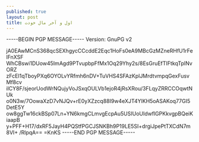 ```yaml
---
published: true
layout: post
title: اول و آخر مال خودت
---
```


-----BEGIN PGP MESSAGE-----
Version: GnuPG v2

jA0EAwMCnS368qcSEXhgycCCcddE2Eqc1HoFs0eA9MBcGzMZneRHfU1rFelFnXSF
WhCBswi1DUow45ImAgd9PTvupbpFfMx1Oq29Yhy2s/8EsGruEfTIFtkqTpINvORZ
zFcEI1qTboyPXq6OYOLvYRfmh6nDV+TuVHS4SFAzKplJMrdtvmpqGexFusvMf8cv
ilCY8F/sjeorUodWrNQujyVoJSxqOULVb1ejoR4jRsXRou/3FLqyZRRCCOqwtNUk
o0N3w/7OowaXzD7vNJQv+rE0yXZzcq88I9w4eXJT4YlKH5oASAKoq77GI5DetE5Y
ow8ggTw16ckBSp07Ln+YN6kmgCLmvgEcpAu5USIUoUIdwflGPKkvgpBQeiKiaapB
y+PFF+H17/dxRF5JayH4PQStfPGCJSNKBh9P19LE5SI+drgiJpePtTXCdN7m8VI+
/RlpqA==
=KnKS
-----END PGP MESSAGE-----
